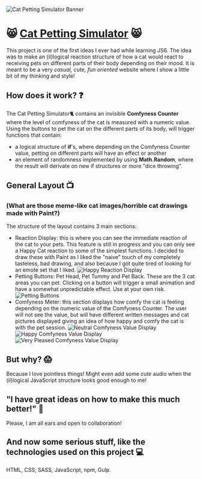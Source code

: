 

![Cat Petting Simulator Banner](https://i.imgur.com/1WKBoiy.png)
# :smile_cat: [Cat Petting Simulator](https://ctalloc.github.io/Cat-Petting-Simulator/) :smile_cat:

This project is one of the first ideas I ever had while learning JS6. The idea was to make an (il)logical reaction structure of how a cat would react to receiving pets on different parts of their body depending on their mood. It is meant to be a very *casual, cute, fun oriented* website where I show a little bit of my thinking and style!

## How does it work? :question:

The Cat Petting Simulator:cat2: contains an invisible **Comfyness Counter** where the level of comfyness of the cat is measured with a numeric value. Using the buttons to pet the cat on the different parts of its body, will trigger functions that contain:
  - a logical structure of **if**'s, where depending on the Comfyness Counter value, petting on different parts will have an effect or another
  - an element of randomness implemented by using **Math.Random**, where the result will derivate on new if structures or more "dice throwing".

## General Layout :tv:
### (What are those meme-like cat images/horrible cat drawings made with Paint?)

The structure of the layout contains 3 main sections:
- Reaction Display: this is where you can see the immediate reaction of the cat to your pets. This feature is still in progress and you can only see a Happy Cat reaction to some of the simplest functions. I decided to draw these with Paint as I liked the "naive" touch of my completely tasteless, bad drawing, and also because I got quite tired of looking for an emote set that I liked. ![Happy Reaction Display](https://i.imgur.com/m7zQGe5.png)
- Petting Buttons: Pet Head, Pet Tummy and Pet Back. These are the 3 cat areas you can pet. Clicking on a button will trigger a small animation and have a somewhat unpredictable effect. Use at your own risk. ![Petting Buttons](https://i.imgur.com/EuQGNP1.png)
- Comfyness Meter: this section displays how comfy the cat is feeling depending on the numeric value of the Comfyness Counter. The user will not see the value, but will have different written messages and cat pictures displayed giving an idea of how happy and comfy the cat is with the pet session.
![Neutral Comfyness Value Display](https://i.imgur.com/Z5TVSDC.png) ![Happy Comfyness Value Display](https://i.imgur.com/hbIffJL.png) ![Very Pleased Comfyness Value Display](https://i.imgur.com/dxdFuxw.png)

## But why? :scream:

Because I love pointless things! Might even add some *cute* audio when the (il)logical JavaScript structure looks good enough to me!

## "I have great ideas on how to make this much better!" :sparkling_heart:

Please, I am all ears and open to collaboration!

## And now some serious stuff, like the technologies used on this project :computer: 

HTML, CSS, SASS, JavaScript, npm, Gulp.




